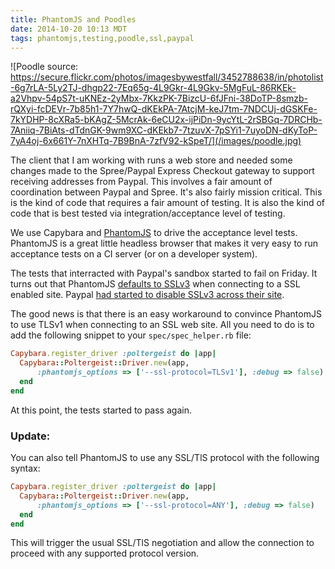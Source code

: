 ```yaml
---
title: PhantomJS and Poodles
date: 2014-10-20 10:13 MDT
tags: phantomjs,testing,poodle,ssl,paypal
---
```


![Poodle source:
https://secure.flickr.com/photos/imagesbywestfall/3452788638/in/photolist-6g7rLA-5Ly2TJ-dhgp22-7Eq65g-4L9Gkr-4L9Gkv-5MgFuL-86RKEk-a2Vhpv-54pS7t-uKNEz-2yMbx-7KkzPK-7BizcU-6fJFni-38DoTP-8smzb-rQXyi-fcDEVr-7b85h1-7Y7hwQ-dKEkPA-7AtcjM-keJ7tm-7NDCUj-dGSKFe-7kYDHP-8cXRa5-bKAgZ-5McrAk-6eCU2x-ijPiDn-9ycYtL-2rSBGq-7DRCHb-7Aniiq-7BiAts-dTdnGK-9wm9XC-dKEkb7-7tzuvX-7pSYi1-7uyoDN-dKyToP-7yA4oj-6x661Y-7nXHTq-7B9BnA-7zfV92-kSpeT/](/images/poodle.jpg)

The client that I am working with runs a web store and needed some
changes made to the Spree/Paypal Express Checkout gateway to support
receiving addresses from Paypal. This involves a fair amount of
coordination between Paypal and Spree. It's also fairly mission
critical. This is the kind of code that requires a fair amount of
testing. It is also the kind of code that is best tested via
integration/acceptance level of testing.

We use Capybara and [PhantomJS](https://github.com/ariya/phantomjs) to drive the acceptance level tests.
PhantomJS is a great little headless browser that makes it very easy to
run acceptance tests on a CI server (or on a developer system).

The tests that interracted with Paypal's sandbox started to fail on
Friday. It turns out that PhantomJS [defaults to SSLv3](https://github.com/ariya/phantomjs/issues/12655) when connecting to a SSL enabled site. Paypal [had started to disable SSLv3 across their site](https://www.paypal-community.com/t5/PayPal-Forward/PayPal-Response-to-SSL-3-0-Vulnerability-aka-POODLE/ba-p/891829).

The good news is that there is an easy workaround to convince PhantomJS
to use TLSv1 when connecting to an SSL web site. All you need to do is
to add the following snippet to your ```spec/spec_helper.rb``` file:

```ruby
Capybara.register_driver :poltergeist do |app|
  Capybara::Poltergeist::Driver.new(app,
      :phantomjs_options => ['--ssl-protocol=TLSv1'], :debug => false)
  end
end
```

At this point, the tests started to pass again.

### Update:

You can also tell PhantomJS to use any SSL/TlS protocol with the
following syntax:

```ruby
Capybara.register_driver :poltergeist do |app|
  Capybara::Poltergeist::Driver.new(app,
      :phantomjs_options => ['--ssl-protocol=ANY'], :debug => false)
  end
end
```

This will trigger the usual SSL/TlS negotiation and allow the connection
to proceed with any supported protocol version.

